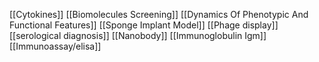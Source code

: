 [[Cytokines]]
[[Biomolecules Screening]]
[[Dynamics Of Phenotypic And Functional Features]]
[[Sponge Implant Model]]
[[Phage display]]
[[serological diagnosis]]
[[Nanobody]]
[[Immunoglobulin Igm]]
[[Immunoassay/elisa]]
